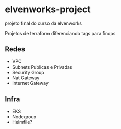 # elvenworks-project
projeto final do curso da elvenworks


Projetos de terraform diferenciando tags para finops
## Redes
- VPC
- Subnets Publicas e Privadas
- Security Group
- Nat Gateway
- Internet Gateway


## Infra
- EKS
- Nodegroup
- Helmfile?


